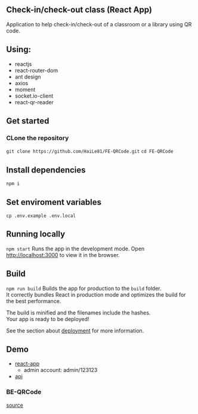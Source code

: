 ## Check-in/check-out class (React App)
  Application to help check-in/check-out of a classroom or a library using QR code.
## Using:
  + reactjs
  + react-router-dom
  + ant design
  + axios
  + moment
  + socket.io-client
  + react-qr-reader
  
## Get started
### CLone the repository
`git clone https://github.com/HaiLe81/FE-QRCode.git`
`cd FE-QRCode`

## Install dependencies
  `npm i`
## Set enviroment variables
  `cp .env.example .env.local`
## Running locally
  `npm start`
Runs the app in the development mode. Open [http://localhost:3000](http://localhost:3000) to view it in the browser.
## Build
  `npm run build`
Builds the app for production to the `build` folder.<br />
It correctly bundles React in production mode and optimizes the build for the best performance.

The build is minified and the filenames include the hashes.<br />
Your app is ready to be deployed!

See the section about [deployment](https://facebook.github.io/create-react-app/docs/deployment) for more information.

## Demo
  + [react-app](https://qrcode-66c0e.web.app/)
    + admin account: admin/123123
  + [api](https://github.com/HaiLe81/BE-QRCode)
### BE-QRCode

[source](https://github.com/HaiLe81/BE-QRCode)
